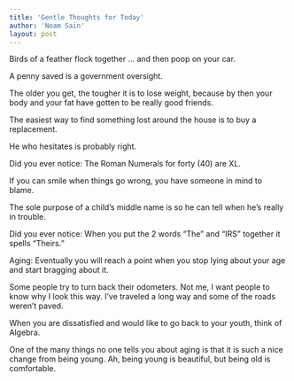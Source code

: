 ```yaml
---
title: 'Gentle Thoughts for Today'
author: 'Noam Sain'
layout: post
---
```


Birds of a feather flock together … and then poop on your car.

A penny saved is a government oversight.

The older you get, the tougher it is to lose weight, because by then your body and your fat have gotten to be really good friends.

The easiest way to find something lost around the house is to buy a replacement.

He who hesitates is probably right.

Did you ever notice: The Roman Numerals for forty (40) are XL.

If you can smile when things go wrong, you have someone in mind to blame.

The sole purpose of a child’s middle name is so he can tell when he’s really in trouble.

Did you ever notice: When you put the 2 words “The” and “IRS” together it spells “Theirs.”

Aging: Eventually you will reach a point when you stop lying about your age and start bragging about it.

Some people try to turn back their odometers. Not me, I want people to know why I look this way. I’ve traveled a long way and some of the roads weren’t paved.

When you are dissatisfied and would like to go back to your youth, think of Algebra.

One of the many things no one tells you about aging is that it is such a nice change from being young. Ah, being young is beautiful, but being old is comfortable.
